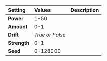 | Setting | Values | Description |
| :--- | :--- | :--- |
| **Power** | 1-50 ||
| **Amount** | 0-1 ||
| **Drift** | *True or False* ||
| **Strength** | 0-1 ||
| **Seed** | 0-128000 ||

